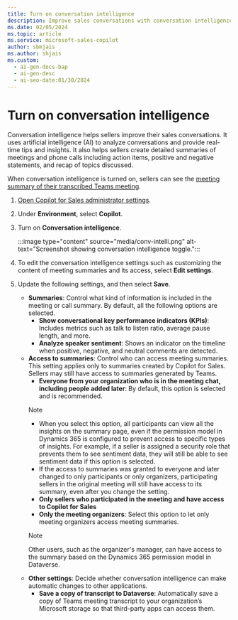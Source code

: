 ```yaml
---
title: Turn on conversation intelligence
description: Improve sales conversations with conversation intelligence using AI to analyze conversations and provide real-time tips and insights.
ms.date: 02/05/2024
ms.topic: article
ms.service: microsoft-sales-copilot
author: sbmjais
ms.author: shjais
ms.custom:
  - ai-gen-docs-bap
  - ai-gen-desc
  - ai-seo-date:01/30/2024
---
```


# Turn on conversation intelligence

Conversation intelligence helps sellers improve their sales conversations. It uses artificial intelligence (AI) to analyze conversations and provide real-time tips and insights. It also helps sellers create detailed summaries of meetings and phone calls including action items, positive and negative statements, and recap of topics discussed.

When conversation intelligence is turned on, sellers can see the [meeting summary of their transcribed Teams meeting](view-understand-meeting-summary.md).

1. [Open Copilot for Sales administrator settings](./administrator-settings-for-viva-sales.md#access-administrator-settings).

1. Under **Environment**, select **Copilot**.

1. Turn on **Conversation intelligence**.

    :::image type="content" source="media/conv-intelli.png" alt-text="Screenshot showing conversation intelligence toggle.":::

1. To edit the conversation intelligence settings such as customizing the content of meeting summaries and its access, select **Edit settings**.

1. Update the following settings, and then select **Save**.
    - **Summaries**: Control what kind of information is included in the meeting or call summary. By default, all the following options are selected.
        - **Show conversational key performance indicators (KPIs)**: Includes metrics such as talk to listen ratio, average pause length, and more.
        - **Analyze speaker sentiment**: Shows an indicator on the timeline when positive, negative, and neutral comments are detected.
    - **Access to summaries**: Control who can access meeting summaries. This setting applies only to summaries created by Copilot for Sales. Sellers may still have access to summaries generated by Teams.
        - **Everyone from your organization who is in the meeting chat, including people added later**: By default, this option is selected and is recommended.
        > [!NOTE]
        > - When you select this option, all participants can view all the insights on the summary page, even if the permission model in Dynamics 365 is configured to prevent access to specific types of insights. For example, if a seller is assigned a security role that prevents them to see sentiment data, they will still be able to see sentiment data if this option is selected.
        > -  If the access to summaries was granted to everyone and later changed to only participants or only organizers, participating sellers in the original meeting will still have access to its summary, even after you change the setting.
        - **Only sellers who participated in the meeting and have access to Copilot for Sales**
        - **Only the meeting organizers**: Select this option to let only meeting organizers access meeting summaries.
        > [!NOTE]
        > Other users, such as the organizer's manager, can have access to the summary based on the Dynamics 365 permission model in Dataverse.
    - **Other settings**: Decide whether conversation intelligence can make automatic changes to other applications.
        - **Save a copy of transcript to Dataverse**: Automatically save a copy of Teams meeting transcript to your organization’s Microsoft storage so that third-party apps can access them.


